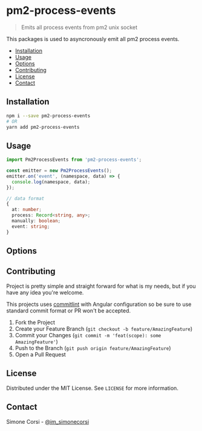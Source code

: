 # pm2-process-events

> Emits all process events from pm2 unix socket

This packages is used to asyncronously emit all pm2 process events.

<!-- toc -->

- [Installation](#installation)
- [Usage](#usage)
- [Options](#options)
- [Contributing](#contributing)
- [License](#license)
- [Contact](#contact)

<!-- tocstop -->

## Installation

```sh
npm i --save pm2-process-events
# OR
yarn add pm2-process-events
```

<!-- USAGE EXAMPLES -->

## Usage

```js
import Pm2ProcessEvents from 'pm2-process-events';

const emitter = new Pm2ProcessEvents();
emitter.on('event', (namespace, data) => {
  console.log(namespace, data);
});
```

```ts
// data format
{
  at: number;
  process: Record<string, any>;
  manually: boolean;
  event: string;
}
```

## Options

<!-- CONTRIBUTING -->

## Contributing

Project is pretty simple and straight forward for what is my needs, but if you have any idea you're welcome.

This projects uses [commitlint](https://commitlint.js.org/) with Angular configuration so be sure to use standard commit format or PR won't be accepted.

1. Fork the Project
2. Create your Feature Branch (`git checkout -b feature/AmazingFeature`)
3. Commit your Changes (`git commit -m 'feat(scope): some AmazingFeature'`)
4. Push to the Branch (`git push origin feature/AmazingFeature`)
5. Open a Pull Request

<!-- LICENSE -->

## License

Distributed under the MIT License. See `LICENSE` for more information.

<!-- CONTACT -->

## Contact

Simone Corsi - [@im_simonecorsi](https://twitter.com/im_simonecorsi)

